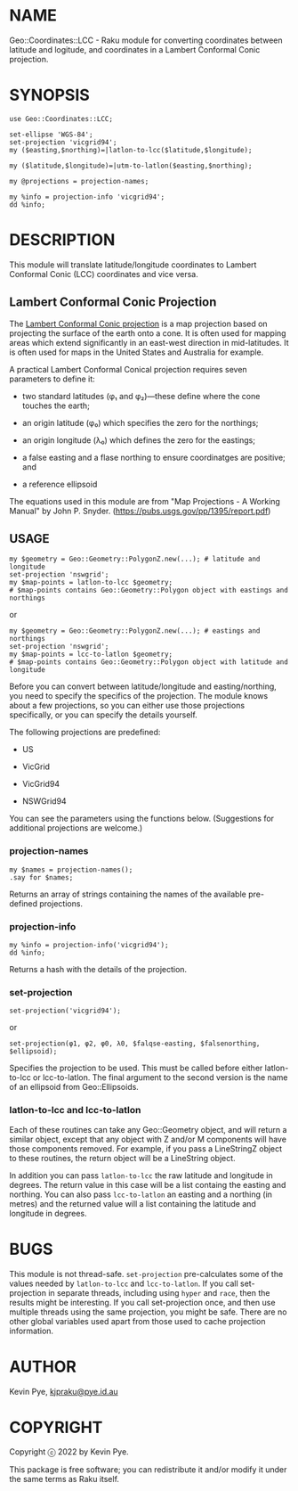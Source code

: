 NAME
====

Geo::Coordinates::LCC - Raku module for converting coordinates between latitude and logitude, and coordinates in a Lambert Conformal Conic projection.

SYNOPSIS
========

    use Geo::Coordinates::LCC;

    set-ellipse 'WGS-84';
    set-projection 'vicgrid94';
    my ($easting,$northing)=|latlon-to-lcc($latitude,$longitude);

    my ($latitude,$longitude)=|utm-to-latlon($easting,$northing);

    my @projections = projection-names;

    my %info = projection-info 'vicgrid94';
    dd %info;

DESCRIPTION
===========

This module will translate latitude/longitude coordinates to Lambert Conformal Conic (LCC) coordinates and vice versa.

Lambert Conformal Conic Projection
----------------------------------

The [Lambert Conformal Conic projection](https://en.wikipedia.org/wiki/Lambert_conformal_conic_projection) is a map projection based on projecting the surface of the earth onto a cone. It is often used for mapping areas which extend significantly in an east-west direction in mid-latitudes. It is often used for maps in the United States and Australia for example.

A practical Lambert Conformal Conical projection requires seven parameters to define it:

  * two standard latitudes (φ₁ and φ₂)—these define where the cone touches the earth;

  * an origin latitude (φ₀) which specifies the zero for the northings;

  * an origin longitude (λ₀) which defines the zero for the eastings;

  * a false easting and a flase northing to ensure coordinatges are positive; and

  * a reference ellipsoid

The equations used in this module are from "Map Projections - A Working Manual" by John P. Snyder. (https://pubs.usgs.gov/pp/1395/report.pdf)

USAGE
-----

    my $geometry = Geo::Geometry::PolygonZ.new(...); # latitude and longitude
    set-projection 'nswgrid';
    my $map-points = latlon-to-lcc $geometry;
    # $map-points contains Geo::Geometry::Polygon object with eastings and northings

or

    my $geometry = Geo::Geometry::PolygonZ.new(...); # eastings and northings
    set-projection 'nswgrid';
    my $map-points = lcc-to-latlon $geometry;
    # $map-points contains Geo::Geometry::Polygon object with latitude and longitude

Before you can convert between latitude/longitude and easting/northing, you need to specify the specifics of the projection. The module knows about a few projections, so you can either use those projections specifically, or you can specify the details yourself.

The following projections are predefined:

  * US

  * VicGrid

  * VicGrid94

  * NSWGrid94

You can see the parameters using the functions below. (Suggestions for additional projections are welcome.)

### projection-names

    my $names = projection-names();
    .say for $names;

Returns an array of strings containing the names of the available pre-defined projections.

### projection-info

    my %info = projection-info('vicgrid94');
    dd %info;

Returns a hash with the details of the projection.

### set-projection

    set-projection('vicgrid94');

or

    set-projection(φ1, φ2, φ0, λ0, $falqse-easting, $falsenorthing, $ellipsoid);

Specifies the projection to be used. This must be called before either latlon-to-lcc or lcc-to-latlon. The final argument to the second version is the name of an ellipsoid from Geo::Ellipsoids.

### latlon-to-lcc and lcc-to-latlon

Each of these routines can take any Geo::Geometry object, and will return a similar object, except that any object with Z and/or M components will have those components removed. For example, if you pass a LineStringZ object to these routines, the return object will be a LineString object.

In addition you can pass `latlon-to-lcc` the raw latitude and longitude in degrees. The return value in this case will be a list containg the easting and northing. You can also pass `lcc-to-latlon` an easting and a northing (in metres) and the returned value will a list containing the latitude and longitude in degrees.

BUGS
====

This module is not thread-safe. `set-projection` pre-calculates some of the values needed by `latlon-to-lcc` and `lcc-to-latlon`. If you call set-projection in separate threads, including using `hyper` and `race`, then the results might be interesting. If you call set-projection once, and then use multiple threads using the same projection, you might be safe. There are no other global variables used apart from those used to cache projection information.

AUTHOR
======

Kevin Pye, kjpraku@pye.id.au

COPYRIGHT
=========

Copyright ⓒ 2022 by Kevin Pye.

This package is free software; you can redistribute it and/or modify it under the same terms as Raku itself. 

